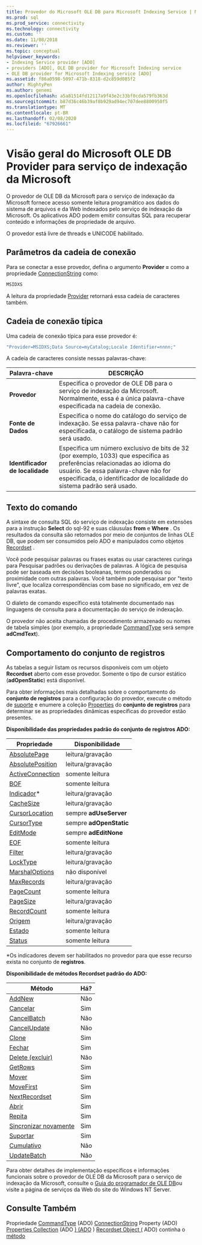 ```yaml
---
title: Provedor do Microsoft OLE DB para Microsoft Indexing Service | Microsoft Docs
ms.prod: sql
ms.prod_service: connectivity
ms.technology: connectivity
ms.custom: ''
ms.date: 11/08/2018
ms.reviewer: ''
ms.topic: conceptual
helpviewer_keywords:
- Indexing Service provider [ADO]
- providers [ADO], OLE DB provider for Microsoft Indexing service
- OLE DB provider for Microsoft Indexing service [ADO]
ms.assetid: f86a0598-5097-471b-8318-d2c859d085f2
author: MightyPen
ms.author: genemi
ms.openlocfilehash: a5a81514fd12117a9f43e2c33bf0cda579fb363d
ms.sourcegitcommit: b87d36c46b39af8b929ad94ec707dee8800950f5
ms.translationtype: MT
ms.contentlocale: pt-BR
ms.lasthandoff: 02/08/2020
ms.locfileid: "67926661"
---
```

# <a name="microsoft-ole-db-provider-for-microsoft-indexing-service-overview"></a>Visão geral do Microsoft OLE DB Provider para serviço de indexação da Microsoft
O provedor de OLE DB da Microsoft para o serviço de indexação da Microsoft fornece acesso somente leitura programático aos dados do sistema de arquivos e da Web indexados pelo serviço de indexação da Microsoft. Os aplicativos ADO podem emitir consultas SQL para recuperar conteúdo e informações de propriedade de arquivo.

 O provedor está livre de threads e UNICODE habilitado.

## <a name="connection-string-parameters"></a>Parâmetros da cadeia de conexão
 Para se conectar a esse provedor, defina o argumento **Provider =** como a propriedade [ConnectionString](../../../ado/reference/ado-api/connectionstring-property-ado.md) como:

```vb
MSIDXS
```

 A leitura da propriedade [Provider](../../../ado/reference/ado-api/provider-property-ado.md) retornará essa cadeia de caracteres também.

## <a name="typical-connection-string"></a>Cadeia de conexão típica
 Uma cadeia de conexão típica para esse provedor é:

```vb
"Provider=MSIDXS;Data Source=myCatalog;Locale Identifier=nnnn;"
```

 A cadeia de caracteres consiste nessas palavras-chave:

|Palavra-chave|DESCRIÇÃO|
|-------------|-----------------|
|**Provedor**|Especifica o provedor de OLE DB para o serviço de indexação da Microsoft. Normalmente, essa é a única palavra-chave especificada na cadeia de conexão.|
|**Fonte de Dados**|Especifica o nome do catálogo do serviço de indexação. Se essa palavra-chave não for especificada, o catálogo de sistema padrão será usado.|
|**Identificador de localidade**|Especifica um número exclusivo de bits de 32 (por exemplo, 1033) que especifica as preferências relacionadas ao idioma do usuário. Se essa palavra-chave não for especificada, o identificador de localidade do sistema padrão será usado.|

## <a name="command-text"></a>Texto do comando
 A sintaxe de consulta SQL do serviço de indexação consiste em extensões para a instrução **Select** do sql-92 e suas cláusulas **from** e **Where** . Os resultados da consulta são retornados por meio de conjuntos de linhas OLE DB, que podem ser consumidos pelo ADO e manipulados como objetos [Recordset](../../../ado/reference/ado-api/recordset-object-ado.md) .

 Você pode pesquisar palavras ou frases exatas ou usar caracteres curinga para Pesquisar padrões ou derivações de palavras. A lógica de pesquisa pode ser baseada em decisões booleanas, termos ponderados ou proximidade com outras palavras. Você também pode pesquisar por "texto livre", que localiza correspondências com base no significado, em vez de palavras exatas.

 O dialeto de comando específico está totalmente documentado nas linguagens de consulta para a documentação do serviço de indexação.

 O provedor não aceita chamadas de procedimento armazenado ou nomes de tabela simples (por exemplo, a propriedade [CommandType](../../../ado/reference/ado-api/commandtype-property-ado.md) será sempre **adCmdText**).

## <a name="recordset-behavior"></a>Comportamento do conjunto de registros
 As tabelas a seguir listam os recursos disponíveis com um objeto **Recordset** aberto com esse provedor. Somente o tipo de cursor estático (**adOpenStatic**) está disponível.

 Para obter informações mais detalhadas sobre o comportamento do **conjunto de registros** para a configuração do provedor, execute o método de [suporte](../../../ado/reference/ado-api/supports-method.md) e enumere a coleção [Properties](../../../ado/reference/ado-api/properties-collection-ado.md) do **conjunto de registros** para determinar se as propriedades dinâmicas específicas do provedor estão presentes.

 **Disponibilidade das propriedades padrão do conjunto de registros ADO:**

|Propriedade|Disponibilidade|
|--------------|------------------|
|[AbsolutePage](../../../ado/reference/ado-api/absolutepage-property-ado.md)|leitura/gravação|
|[AbsolutePosition](../../../ado/reference/ado-api/absoluteposition-property-ado.md)|leitura/gravação|
|[ActiveConnection](../../../ado/reference/ado-api/activeconnection-property-ado.md)|somente leitura|
|[BOF](../../../ado/reference/ado-api/bof-eof-properties-ado.md)|somente leitura|
|[Indicador](../../../ado/reference/ado-api/bookmark-property-ado.md)*|leitura/gravação|
|[CacheSize](../../../ado/reference/ado-api/cachesize-property-ado.md)|leitura/gravação|
|[CursorLocation](../../../ado/reference/ado-api/cursorlocation-property-ado.md)|sempre **adUseServer**|
|[CursorType](../../../ado/reference/ado-api/cursortype-property-ado.md)|sempre **adOpenStatic**|
|[EditMode](../../../ado/reference/ado-api/editmode-property.md)|sempre **adEditNone**|
|[EOF](../../../ado/reference/ado-api/bof-eof-properties-ado.md)|somente leitura|
|[Filter](../../../ado/reference/ado-api/filter-property.md)|leitura/gravação|
|[LockType](../../../ado/reference/ado-api/locktype-property-ado.md)|leitura/gravação|
|[MarshalOptions](../../../ado/reference/ado-api/marshaloptions-property-ado.md)|não disponível|
|[MaxRecords](../../../ado/reference/ado-api/maxrecords-property-ado.md)|leitura/gravação|
|[PageCount](../../../ado/reference/ado-api/pagecount-property-ado.md)|somente leitura|
|[PageSize](../../../ado/reference/ado-api/pagesize-property-ado.md)|leitura/gravação|
|[RecordCount](../../../ado/reference/ado-api/recordcount-property-ado.md)|somente leitura|
|[Origem](../../../ado/reference/ado-api/source-property-ado-recordset.md)|leitura/gravação|
|[Estado](../../../ado/reference/ado-api/state-property-ado.md)|somente leitura|
|[Status](../../../ado/reference/ado-api/status-property-ado-recordset.md)|somente leitura|

 \*Os indicadores devem ser habilitados no provedor para que esse recurso exista no conjunto de **registros**.

 **Disponibilidade de métodos Recordset padrão do ADO:**

|Método|Há?|
|------------|----------------|
|[AddNew](../../../ado/reference/ado-api/addnew-method-ado.md)|Não|
|[Cancelar](../../../ado/reference/ado-api/cancel-method-ado.md)|Sim|
|[CancelBatch](../../../ado/reference/ado-api/cancelbatch-method-ado.md)|Não|
|[CancelUpdate](../../../ado/reference/ado-api/cancelupdate-method-ado.md)|Não|
|[Clone](../../../ado/reference/ado-api/clone-method-ado.md)|Sim|
|[Fechar](../../../ado/reference/ado-api/close-method-ado.md)|Sim|
|[Delete (excluir)](../../../ado/reference/ado-api/delete-method-ado-recordset.md)|Não|
|[GetRows](../../../ado/reference/ado-api/getrows-method-ado.md)|Sim|
|[Mover](../../../ado/reference/ado-api/move-method-ado.md)|Sim|
|[MoveFirst](../../../ado/reference/ado-api/movefirst-movelast-movenext-and-moveprevious-methods-ado.md)|Sim|
|[NextRecordset](../../../ado/reference/ado-api/nextrecordset-method-ado.md)|Sim|
|[Abrir](../../../ado/reference/ado-api/open-method-ado-recordset.md)|Sim|
|[Repita](../../../ado/reference/ado-api/requery-method.md)|Sim|
|[Sincronizar novamente](../../../ado/reference/ado-api/resync-method.md)|Sim|
|[Suportar](../../../ado/reference/ado-api/supports-method.md)|Sim|
|[Cumulativo](../../../ado/reference/ado-api/update-method.md)|Não|
|[UpdateBatch](../../../ado/reference/ado-api/updatebatch-method.md)|Não|

 Para obter detalhes de implementação específicos e informações funcionais sobre o provedor de OLE DB da Microsoft para o serviço de indexação da Microsoft, consulte o [Guia do programador de OLE DB](https://msdn.microsoft.com/library/windows/desktop/ms713643.aspx)ou visite a página de serviços da Web do site do Windows NT Server.

## <a name="see-also"></a>Consulte Também
 Propriedade [CommandType](../../../ado/reference/ado-api/commandtype-property-ado.md) (ADO) [ConnectionString](../../../ado/reference/ado-api/connectionstring-property-ado.md) Property (ADO) [Properties Collection](../../../ado/reference/ado-api/properties-collection-ado.md) (ADO [) (ADO](../../../ado/reference/ado-api/provider-property-ado.md) ) [Recordset Object (](../../../ado/reference/ado-api/recordset-object-ado.md) ADO) continha o [método](../../../ado/reference/ado-api/supports-method.md)
